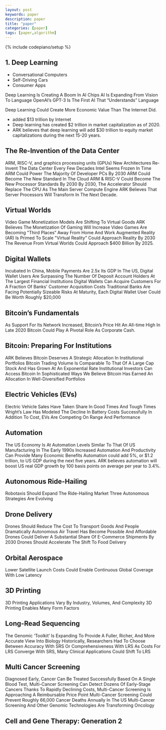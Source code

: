 ```yaml
---
layout: post
keywords: paper 
description: paper
title: "paper"
categories: [paper]
tags: [paper,algorithm]
---
```

{% include codepiano/setup %}

## 1. Deep Learning

* Conversational Computers
* Self-Driving Cars
* Consumer Apps

Deep Learning Is Creating A Boom In AI Chips
AI Is Expanding From Vision To Language
OpenAI’s GPT-3 Is The First AI That “Understands” Language

Deep Learning Could Create More Economic Value Than The Internet Did.

* added $13 trillion by Internet
* Deep learning has created $2 trillion in market capitalization as of 2020.
* ARK believes that deep learning will add $30 trillion to equity market capitalizations during the next 15-20 years.

## The Re-Invention of the Data Center

ARM, RISC-V, and graphics processing units (GPUs)
New Architectures Re-Invent The Data Center Every Few Decades
Intel Seems Frozen In Time
ARM Could Power The Majority Of Developer PCs By 2030
ARM Could Become The New Standard In The Cloud
ARM & RISC-V Could Become The New Processor Standards By 2030
By 2030, The Accelerator Should Replace The CPU As The Main Server Compute Engine
ARK Believes That Server Processors Will Transform In The Next Decade.

## Virtual Worlds

Video Game Monetization Models Are Shifting To Virtual Goods
ARK Believes The Monetization Of Gaming Will Increase
Video Games Are Becoming "Third Places“ Away From Home And Work
Augmented Reality (AR) Is Primed To Scale
"Virtual Reality" Could Approach Reality By 2030
The Revenue From Virtual Worlds Could Approach $400 Billion By 2025.

## Digital Wallets

Incubated In China, Mobile Payments Are 2.5x Its GDP
In The US, Digital Wallet Users Are Surpassing The Number Of Deposit Account Holders At The Largest Financial Institutions
Digital Wallets Can Acquire Customers For A Fraction Of Banks' Customer Acquisition Costs
Traditional Banks Are Facing Potentially Sizeable Risks
At Maturity, Each Digital Wallet User Could Be Worth Roughly $20,000

## Bitcoin’s Fundamentals

As Support For Its Network Increased, Bitcoin’s Price Hit An All-time High In Late 2020
Bitcoin Could Play A Pivotal Role As Corporate Cash.

## Bitcoin: Preparing For Institutions

ARK Believes Bitcoin Deserves A Strategic Allocation In Institutional Portfolios
Bitcoin Trading Volume Is Comparable To That Of A Large Cap Stock And Has Grown At An Exponential Rate
Institutional Investors Can Access Bitcoin In Sophisticated Ways
We Believe Bitcoin Has Earned An Allocation In Well-Diversified Portfolios

## Electric Vehicles (EVs)

Electric Vehicle Sales Have Taken Share In Good Times And Tough Times
Wright’s Law Has Modeled The Decline In Battery Costs Successfully
In Addition To Cost, EVs Are Competing On Range And Performance

## Automation

The US Economy Is At Automation Levels Similar To That Of US Manufacturing In The Early 1990s
Increased Automation And Productivity Can Provide Many Economic Benefits
Automation could add 5%, or $1.2 trillion, to US GDP during the next five years. ARK believes automation will boost US real GDP growth by 100 basis points on average per year to 3.4%.

## Autonomous Ride-Hailing

Robotaxis Should Expand The Ride-Hailing Market
Three Autonomous Strategies Are Evolving

## Drone Delivery

Drones Should Reduce The Cost To Transport Goods And People Dramatically
Autonomous Air Travel Has Become Possible And Affordable
Drones Could Deliver A Substantial Share Of E-Commerce Shipments By 2030
Drones Should Accelerate The Shift To Food Delivery

## Orbital Aerospace

Lower Satellite Launch Costs Could Enable Continuous Global Coverage With Low Latency

## 3D Printing

3D Printing Applications Vary By Industry, Volumes, And Complexity
3D Printing Enables Many Form Factors

## Long-Read Sequencing

The Genomic ‘Toolkit’ Is Expanding To Provide A Fuller, Richer, And More Accurate View Into Biology
Historically, Researchers Had To Choose Between Accuracy With SRS Or Comprehensiveness With LRS
As Costs For LRS Converge With SRS, Many Clinical Applications Could Shift To LRS

## Multi Cancer Screening

Diagnosed Early, Cancer Can Be Treated Successfully
Based On A Single Blood Test, Multi-Cancer Screening Can Detect Dozens Of Early-Stage Cancers
Thanks To Rapidly Declining Costs, Multi-Cancer Screening Is Approaching A Reimbursable Price Point
Multi-Cancer Screening Could Prevent Roughly 66,000 Cancer Deaths Annually In The US
Multi-Cancer Screening And Other Genomic Technologies Are Transforming Oncology

## Cell and Gene Therapy: Generation 2